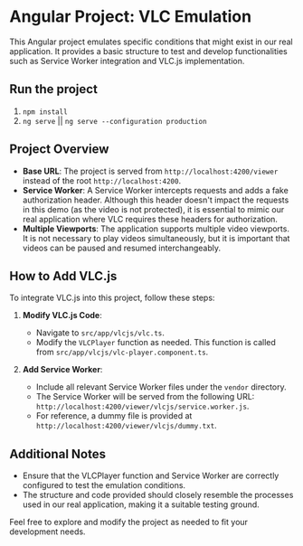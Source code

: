 # Angular Project: VLC Emulation

This Angular project emulates specific conditions that might exist in our real application. It provides a basic structure to test and develop functionalities such as Service Worker integration and VLC.js implementation.

## Run the project

1. `npm install`
2. `ng serve` || `ng serve --configuration production`

## Project Overview

- **Base URL**: The project is served from `http://localhost:4200/viewer` instead of the root `http://localhost:4200`.
- **Service Worker**: A Service Worker intercepts requests and adds a fake authorization header. Although this header doesn't impact the requests in this demo (as the video is not protected), it is essential to mimic our real application where VLC requires these headers for authorization.
- **Multiple Viewports**: The application supports multiple video viewports. It is not necessary to play videos simultaneously, but it is important that videos can be paused and resumed interchangeably.

## How to Add VLC.js

To integrate VLC.js into this project, follow these steps:

1. **Modify VLC.js Code**:
   - Navigate to `src/app/vlcjs/vlc.ts`.
   - Modify the `VLCPlayer` function as needed. This function is called from `src/app/vlcjs/vlc-player.component.ts`.

2. **Add Service Worker**:
   - Include all relevant Service Worker files under the `vendor` directory.
   - The Service Worker will be served from the following URL: `http://localhost:4200/viewer/vlcjs/service.worker.js`.
   - For reference, a dummy file is provided at `http://localhost:4200/viewer/vlcjs/dummy.txt`.

## Additional Notes

- Ensure that the VLCPlayer function and Service Worker are correctly configured to test the emulation conditions.
- The structure and code provided should closely resemble the processes used in our real application, making it a suitable testing ground.

Feel free to explore and modify the project as needed to fit your development needs.
